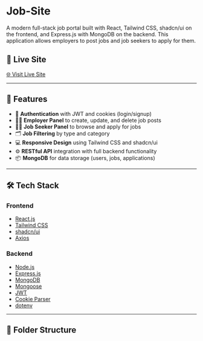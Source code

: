 # Job-Site

A modern full-stack job portal built with React, Tailwind CSS, shadcn/ui on the frontend, and Express.js with MongoDB on the backend. This application allows employers to post jobs and job seekers to apply for them.

## 🔗 Live Site

[🌐 Visit Live Site](https://job-portal-six-zeta-99.vercel.app/) <!-- Replace with your actual live client URL if different -->

---

## 🚀 Features

- 🔐 **Authentication** with JWT and cookies (login/signup)
- 🧑‍💼 **Employer Panel** to create, update, and delete job posts
- 👨‍💻 **Job Seeker Panel** to browse and apply for jobs
- 🗂️ **Job Filtering** by type and category
- 💻 **Responsive Design** using Tailwind CSS and shadcn/ui
- ⚙️ **RESTful API** integration with full backend functionality
- 📦 **MongoDB** for data storage (users, jobs, applications)

---

## 🛠️ Tech Stack

### Frontend
- [React.js](https://reactjs.org/)
- [Tailwind CSS](https://tailwindcss.com/)
- [shadcn/ui](https://ui.shadcn.com/)
- [Axios](https://axios-http.com/)

### Backend
- [Node.js](https://nodejs.org/)
- [Express.js](https://expressjs.com/)
- [MongoDB](https://www.mongodb.com/)
- [Mongoose](https://mongoosejs.com/)
- [JWT](https://jwt.io/)
- [Cookie Parser](https://www.npmjs.com/package/cookie-parser)
- [dotenv](https://www.npmjs.com/package/dotenv)

---

## 📁 Folder Structure


